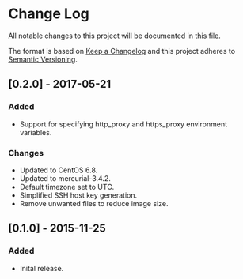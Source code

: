 # Change Log
All notable changes to this project will be documented in this file.

The format is based on [Keep a Changelog](http://keepachangelog.com/) 
and this project adheres to [Semantic Versioning](http://semver.org/).

## [0.2.0] - 2017-05-21

### Added
- Support for specifying http_proxy and https_proxy environment variables.

### Changes
- Updated to CentOS 6.8.
- Updated to mercurial-3.4.2.
- Default timezone set to UTC.
- Simplified SSH host key generation.
- Remove unwanted files to reduce image size.


## [0.1.0] - 2015-11-25
### Added
- Inital release.